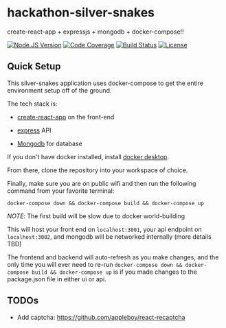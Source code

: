 # hackathon-silver-snakes
create-react-app + expressjs + mongodb + docker-compose!!

[![Node.JS Version](https://img.shields.io/badge/node.js-12.4.0-00ADD8.svg?style=flat)](https://nodejs.org/en/) 
[![Code Coverage](https://img.shields.io/codecov/c/github/homedepot/hackathon-silver-snakes.svg?style=flat)](https://codecov.io/gh/homedepot/hackathon-silver-snakes)
[![Build Status](https://travis-ci.org/homedepot/hackathon-silver-snakes.svg?branch=master)](https://travis-ci.org/homedepot/hackathon-silver-snakes)
[![License](https://img.shields.io/badge/License-Apache%202.0-blue.svg?style=flat)](LICENSE)

## Quick Setup

This silver-snakes application uses docker-compose to get the entire environment setup off of the ground.

The tech stack is: 

- [create-react-app](https://github.com/facebook/create-react-app) on the front-end

- [express](https://expressjs.com/) API

- [Mongodb](https://www.mongodb.com/) for database 

If you don't have docker installed, install [docker desktop](https://www.docker.com/products/docker-desktop). 

From there, clone the repository into your workspace of choice. 

Finally, make sure you are on public wifi and then run the following command from your favorite terminal: 

```
docker-compose down && docker-compose build && docker-compose up
```

*NOTE*: The first build will be slow due to docker world-building

This will host your front end on `localhost:3001`, your api endpoint on `localhost:3002`, and mongodb will be networked internally (more details TBD)

The frontend and backend will auto-refresh as you make changes, and the only time you will ever need to re-run `docker-compose down && docker-compose build && docker-compose up` 
is if you made changes to the package.json file in either ui or api.
 

## TODOs

- Add captcha: https://github.com/appleboy/react-recaptcha